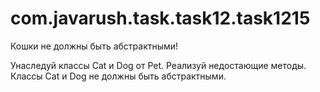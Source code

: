 # com.javarush.task.task12.task1215
Кошки не должны быть абстрактными!

Унаследуй классы Cat и Dog от Pet.
Реализуй недостающие методы.
Классы Cat и Dog не должны быть абстрактными.
